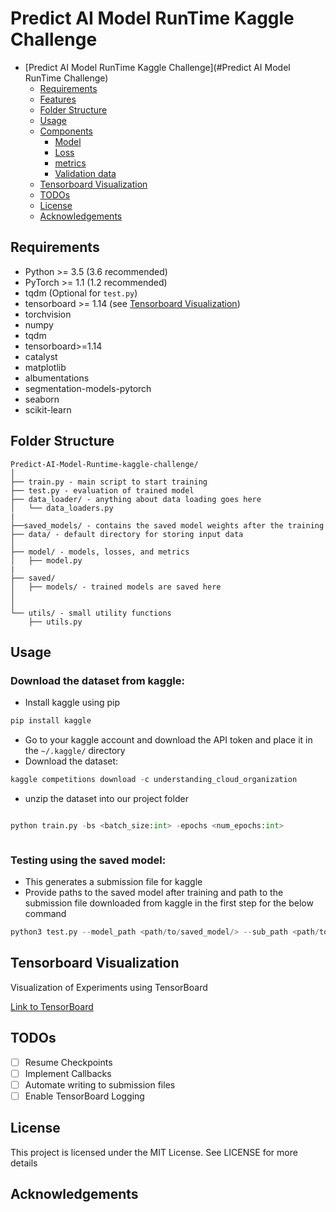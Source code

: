 # Predict AI Model RunTime Kaggle Challenge



* [Predict AI Model RunTime Kaggle Challenge](#Predict AI Model RunTime Challenge)
	* [Requirements](#requirements)
	* [Features](#features)
	* [Folder Structure](#folder-structure)
	* [Usage](#usage)
	* [Components](#components)
		* [Model](#model)
		* [Loss](#loss)
		* [metrics](#metrics)
		* [Validation data](#validation-data)
    * [Tensorboard Visualization](#tensorboard-visualization)
	* [TODOs](#todos)
	* [License](#license)
	* [Acknowledgements](#acknowledgements)

<!-- /code_chunk_output -->

## Requirements
* Python >= 3.5 (3.6 recommended)
* PyTorch >= 1.1 (1.2 recommended)
* tqdm (Optional for `test.py`)
* tensorboard >= 1.14 (see [Tensorboard Visualization](#tensorboard-visualization))
* torchvision
* numpy
* tqdm
* tensorboard>=1.14
* catalyst
* matplotlib
* albumentations
* segmentation-models-pytorch
* seaborn
* scikit-learn

## Folder Structure
  ```
  Predict-AI-Model-Runtime-kaggle-challenge/
  │
  ├── train.py - main script to start training
  ├── test.py - evaluation of trained model
  ├── data_loader/ - anything about data loading goes here
  │   └── data_loaders.py
  |
  ├──saved_models/ - contains the saved model weights after the training
  ├── data/ - default directory for storing input data
  │
  ├── model/ - models, losses, and metrics
  │   ├── model.py
  |
  ├── saved/
  │   ├── models/ - trained models are saved here
  │  
  │
  └── utils/ - small utility functions
      ├── utils.py

  ```

## Usage
### Download the dataset from kaggle:
* Install kaggle using pip 
```py 
pip install kaggle
```
* Go to your kaggle account and download the API token and place it in the `~/.kaggle/` directory
* Download the dataset:
```py
kaggle competitions download -c understanding_cloud_organization
```
* unzip the dataset into our project folder
```bash

```


```py
python train.py -bs <batch_size:int> -epochs <num_epochs:int>



```
### Testing using the saved model:
* This generates a submission file for kaggle 
* Provide paths to the saved model after training and path to the submission file downloaded from kaggle in the first step for the below command 

```py
python3 test.py --model_path <path/to/saved_model/> --sub_path <path/to/submission/file> 

```



## Tensorboard Visualization
Visualization of Experiments using TensorBoard

[Link to TensorBoard](https://tensorboard.dev/experiment/BMN3ZUdpRaaxDE48xCQ8WA/#scalars)

<!-- ### Resuming from checkpoints
You can resume from a previously saved checkpoint by:

  ```
  python train.py --resume path/to/checkpoint
  ``` -->



<!-- ### Data Loader

### Testing
You can test trained model by running `test.py` passing path to the trained checkpoint by `--resume` argument.

### Validation data


### Checkpoints

**Note**: checkpoints contain:
  ```python
  {
    'arch': arch,
    'epoch': epoch,
    'state_dict': self.model.state_dict(),
    'optimizer': self.optimizer.state_dict(),
    'monitor_best': self.mnt_best,
    'config': self.config
  }
  ```

This template supports Tensorboard visualization by using either  `torch.utils.tensorboard` or [TensorboardX](https://github.com/lanpa/tensorboardX).

1. **Install**

    If you are using pytorch 1.1 or higher, install tensorboard by 'pip install tensorboard>=1.14.0'.

    Otherwise, you should install tensorboardx. Follow installation guide in [TensorboardX](https://github.com/lanpa/tensorboardX).

2. **Run training** 

    Make sure that `tensorboard` option in the config file is turned on.

    ```
     "tensorboard" : true
    ```

3. **Open Tensorboard server** 

    Type `tensorboard --logdir saved/log/` at the project root, then server will open at `http://localhost:6006`

By default, values of loss and metrics specified in config file, input images, and histogram of model parameters will be logged.
If you need more visualizations, use `add_scalar('tag', data)`, `add_image('tag', image)`, etc in the `trainer._train_epoch` method.
`add_something()` methods in this template are basically wrappers for those of `tensorboardX.SummaryWriter` and `torch.utils.tensorboard.SummaryWriter` modules. 

**Note**: You don't have to specify current steps, since `WriterTensorboard` class defined at `logger/visualization.py` will track current steps. -->



## TODOs

- [ ] Resume Checkpoints
- [ ] Implement Callbacks
- [ ] Automate writing to submission files
- [ ] Enable TensorBoard Logging 

## License
This project is licensed under the MIT License. See  LICENSE for more details

## Acknowledgements
